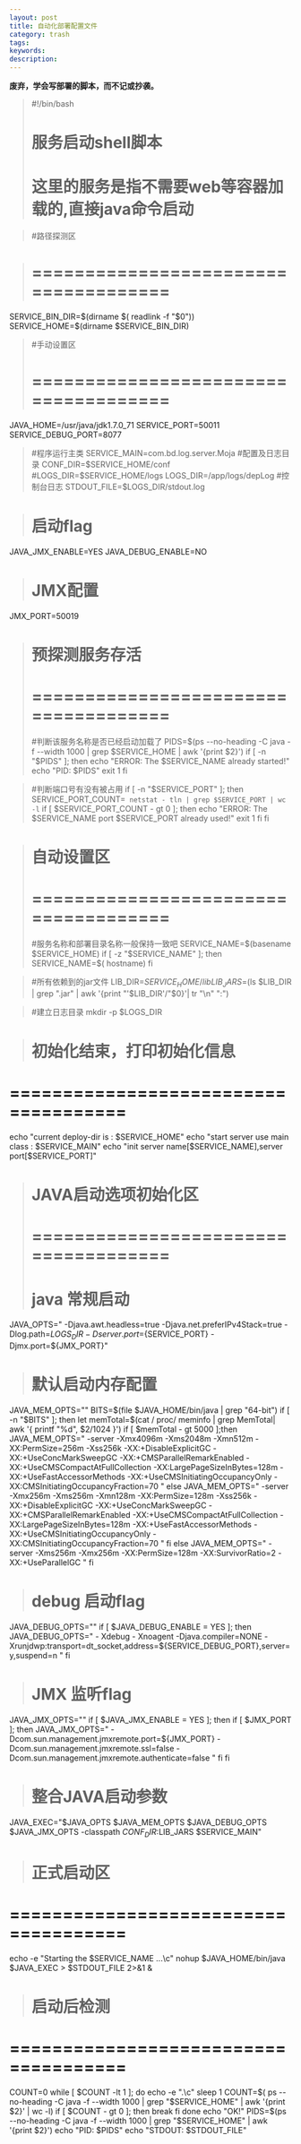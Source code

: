 ```yaml
---
layout: post
title: 自动化部署配置文件
category: trash
tags: 
keywords: 
description: 
---
```


**废弃，学会写部署的脚本，而不记或抄袭。**

>#!/bin/bash
>#
># 服务启动shell脚本
># 这里的服务是指不需要web等容器加载的,直接java命令启动



>#路径探测区



># =====================================
SERVICE_BIN_DIR=$(dirname $( readlink -f "$0"))
SERVICE_HOME=$(dirname $SERVICE_BIN_DIR)




>#手动设置区
># =====================================
JAVA_HOME=/usr/java/jdk1.7.0_71
SERVICE_PORT=50011
SERVICE_DEBUG_PORT=8077
>#程序运行主类
SERVICE_MAIN=com.bd.log.server.Moja
>#配置及日志目录
CONF_DIR=$SERVICE_HOME/conf
>#LOGS_DIR=$SERVICE_HOME/logs
LOGS_DIR=/app/logs/depLog
>#控制台日志
STDOUT_FILE=$LOGS_DIR/stdout.log

># 启动flag
JAVA_JMX_ENABLE=YES
JAVA_DEBUG_ENABLE=NO

># JMX配置
JMX_PORT=50019



># 预探测服务存活
># =====================================
>#判断该服务名称是否已经启动加载了
PIDS=$(ps --no-heading -C java -f --width 1000 | grep $SERVICE_HOME | awk '{print $2}')
if [ -n "$PIDS" ]; then
    echo "ERROR: The $SERVICE_NAME already started!"
    echo "PID: $PIDS"
    exit 1
fi

>#判断端口号有没有被占用
if [ -n "$SERVICE_PORT" ]; then
    SERVICE_PORT_COUNT=` netstat - tln | grep $SERVICE_PORT | wc -l`
    if [ $SERVICE_PORT_COUNT - gt 0 ]; then
        echo "ERROR: The $SERVICE_NAME port $SERVICE_PORT already used!"
        exit 1
    fi
fi

># 自动设置区
># =====================================
>#服务名称和部署目录名称一般保持一致吧
SERVICE_NAME=$(basename $SERVICE_HOME)
if [ -z "$SERVICE_NAME" ]; then
    SERVICE_NAME=$( hostname)
fi

>#所有依赖到的jar文件
LIB_DIR=$SERVICE_HOME/lib
LIB_JARS=$(ls $LIB_DIR | grep ".jar" | awk '{print "'$LIB_DIR'/"$0}'| tr "\n" ":")

>#建立日志目录
mkdir -p $LOGS_DIR

># 初始化结束，打印初始化信息
# =====================================
echo "current deploy-dir is : $SERVICE_HOME"
echo "start server use main class : $SERVICE_MAIN"
echo "init server name[$SERVICE_NAME],server port[$SERVICE_PORT]"


># JAVA启动选项初始化区
># =====================================
># java 常规启动
JAVA_OPTS=" -Djava.awt.headless=true -Djava.net.preferIPv4Stack=true -Dlog.path=${LOGS_DIR} -Dserver.port=${SERVICE_PORT} -Djmx.port=${JMX_PORT}"

># 默认启动内存配置
JAVA_MEM_OPTS=""
BITS=$(file $JAVA_HOME/bin/java | grep "64-bit")
if [ -n "$BITS" ]; then
    let memTotal=$(cat / proc/ meminfo | grep MemTotal| awk '{ printf "%d", $2/1024 }')
    if [ $memTotal - gt 5000 ];then
        JAVA_MEM_OPTS=" -server -Xmx4096m -Xms2048m -Xmn512m -XX:PermSize=256m -Xss256k -XX:+DisableExplicitGC -XX:+UseConcMarkSweepGC -XX:+CMSParallelRemarkEnabled -XX:+UseCMSCompactAtFullCollection -XX:LargePageSizeInBytes=128m -XX:+UseFastAccessorMethods -XX:+UseCMSInitiatingOccupancyOnly -XX:CMSInitiatingOccupancyFraction=70 "
    else
        JAVA_MEM_OPTS=" -server -Xmx256m -Xms256m -Xmn128m -XX:PermSize=128m -Xss256k -XX:+DisableExplicitGC -XX:+UseConcMarkSweepGC -XX:+CMSParallelRemarkEnabled -XX:+UseCMSCompactAtFullCollection -XX:LargePageSizeInBytes=128m -XX:+UseFastAccessorMethods -XX:+UseCMSInitiatingOccupancyOnly -XX:CMSInitiatingOccupancyFraction=70 "
    fi
else
    JAVA_MEM_OPTS=" -server -Xms256m -Xmx256m -XX:PermSize=128m -XX:SurvivorRatio=2 -XX:+UseParallelGC "
fi

># debug 启动flag
JAVA_DEBUG_OPTS=""
if [ $JAVA_DEBUG_ENABLE = YES ]; then
    JAVA_DEBUG_OPTS=" - Xdebug - Xnoagent -Djava.compiler=NONE -Xrunjdwp:transport=dt_socket,address=${SERVICE_DEBUG_PORT},server=y,suspend=n "
fi

># JMX 监听flag
JAVA_JMX_OPTS=""
if [ $JAVA_JMX_ENABLE = YES ]; then
    if [ $JMX_PORT ]; then
        JAVA_JMX_OPTS=" -Dcom.sun.management.jmxremote.port=${JMX_PORT} -Dcom.sun.management.jmxremote.ssl=false -Dcom.sun.management.jmxremote.authenticate=false "
    fi
fi


># 整合JAVA启动参数
JAVA_EXEC="$JAVA_OPTS $JAVA_MEM_OPTS $JAVA_DEBUG_OPTS $JAVA_JMX_OPTS -classpath $CONF_DIR:$LIB_JARS $SERVICE_MAIN"


># 正式启动区
# =====================================
echo -e "Starting the $SERVICE_NAME ...\c"
nohup $JAVA_HOME/bin/java $JAVA_EXEC > $STDOUT_FILE 2>&1 &


># 启动后检测
# =====================================
COUNT=0
while [ $COUNT -lt 1 ]; do
    echo -e ".\c"
    sleep 1
       COUNT=$( ps --no-heading -C java -f --width 1000 | grep "$SERVICE_HOME" | awk '{print $2}' | wc -l)
    if [ $COUNT - gt 0 ]; then
        break
    fi
done
echo "OK!"
PIDS=$(ps --no-heading -C java -f --width 1000 | grep "$SERVICE_HOME" | awk '{print $2}')
echo "PID: $PIDS"
echo "STDOUT: $STDOUT_FILE"
  
